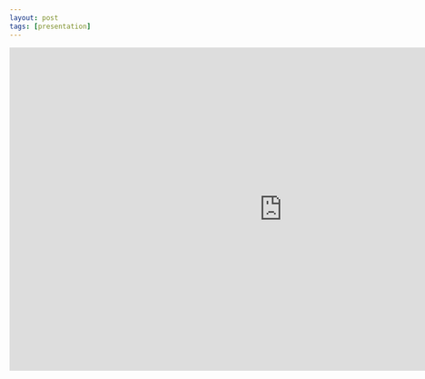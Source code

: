 ```yaml
---
layout: post
tags: [presentation]
---
```


<iframe src="https://docs.google.com/presentation/d/e/2PACX-1vRYO1kpzhamEAy1LPe_kQVN12yG9CYneIAtk47nsNy5u92maYoDYrXdiANwVr2jm8Qg0SNqWixi_yi2/embed?start=false&loop=false&delayms=3000" frameborder="0" width="960" height="569" allowfullscreen="true" mozallowfullscreen="true" webkitallowfullscreen="true"></iframe>
